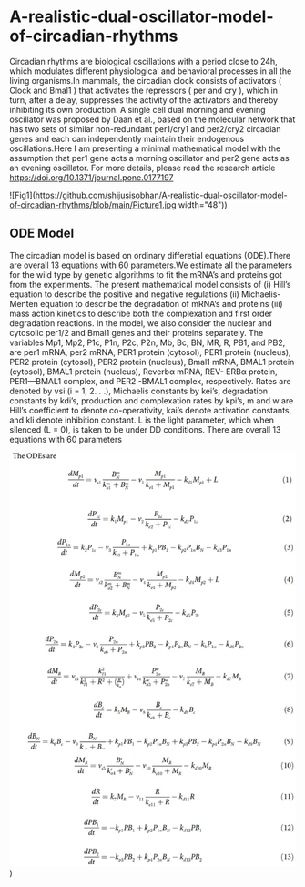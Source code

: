 # A-realistic-dual-oscillator-model-of-circadian-rhythms
Circadian rhythms are biological oscillations with a period close to 24h, which modulates different physiological and behavioral processes in all the living organisms.In mammals, the circadian clock consists of activators ( Clock and Bmal1 ) that activates the repressors ( per and cry ), which in turn, after a delay, suppresses the activity of the activators and thereby inhibiting its own production. A single cell dual morning and evening oscillator was proposed by Daan et al., based on the molecular network that has two sets of similar non-redundant per1/cry1 and per2/cry2 circadian genes and each can independently maintain their endogenous oscillations.Here I am presenting a minimal mathematical model with the assumption that per1 gene acts a morning oscillator and per2 gene acts as an evening oscillator. For more details, please read the research article https://doi.org/10.1371/journal.pone.0177197



![Fig1](https://github.com/shijusisobhan/A-realistic-dual-oscillator-model-of-circadian-rhythms/blob/main/Picture1.jpg width="48"))


## ODE Model
The circadian model is based on ordinary differetial equations (ODE).There are overall 13 equations with 60 parameters.We estimate all the parameters for the wild type by genetic algorithms to fit the mRNA’s and proteins got from the experiments. The present mathematical model consists of (i) Hill’s equation to describe the positive and negative regulations (ii) Michaelis-Menten equation to describe the degradation of mRNA’s and proteins (iii) mass action kinetics to describe both the complexation and first order degradation reactions. In the model, we also consider the nuclear and cytosolic per1/2 and Bmal1 genes and their proteins separately. The
variables Mp1, Mp2, P1c, P1n, P2c, P2n, Mb, Bc, BN, MR, R, PB1, and PB2, are per1 mRNA,
per2 mRNA, PER1 protein (cytosol), PER1 protein (nucleus), PER2 protein (cytosol), PER2
protein (nucleus), Bmal1 mRNA, BMAL1 protein (cytosol), BMAL1 protein (nucleus), Reverbα mRNA, REV- ERBα protein, PER1—BMAL1 complex, and PER2 -BMAL1 complex,
respectively. Rates are denoted by vsi (i = 1, 2. . .), Michaelis constants by kei’s, degradation constants by kdi’s, production and complexation rates by kpi’s, m and w are Hill’s coefficient to
denote co-operativity, kai’s denote activation constants, and kli denote inhibition constant.
L is the light parameter, which when silenced (L = 0), is taken to be under DD conditions.
There are overall 13 equations with 60 parameters


![Fig2](https://github.com/shijusisobhan/A-realistic-dual-oscillator-model-of-circadian-rhythms/blob/main/Picture3.jpg))
